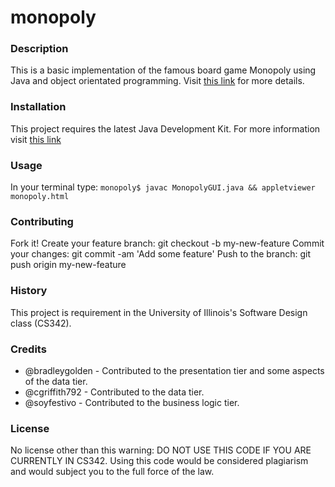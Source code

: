 # monopoly

### Description

This is a basic implementation of the famous board game Monopoly using Java and object orientated programming.
Visit [this link](https://en.wikipedia.org/wiki/Monopoly_(game)) for more details.

### Installation

This project requires the latest Java Development Kit. For more information visit
[this link](http://www.oracle.com/technetwork/java/javase/downloads/index.html)

### Usage

In your terminal type:
`monopoly$ javac MonopolyGUI.java && appletviewer monopoly.html`

### Contributing

Fork it!
Create your feature branch: git checkout -b my-new-feature
Commit your changes: git commit -am 'Add some feature'
Push to the branch: git push origin my-new-feature

### History

This project is requirement in the University of Illinois's
Software Design class (CS342).

### Credits

* @bradleygolden - Contributed to the presentation tier and some aspects of the data tier.
* @cgriffith792 - Contributed to the data tier.
* @soyfestivo - Contributed to the business logic tier.

### License

No license other than this warning:
DO NOT USE THIS CODE IF YOU ARE CURRENTLY IN CS342. Using
this code would be considered plagiarism and would subject you
to the full force of the law.
